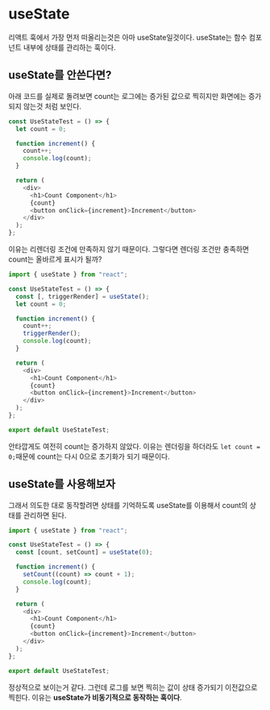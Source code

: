 # useState

리액트 훅에서 가장 먼저 떠올리는것은 아마 useState일것이다. useState는 함수 컴포넌트 내부에 상태를 관리하는 훅이다.

## useState를 안쓴다면?

아래 코드를 실제로 돌려보면 count는 로그에는 증가된 값으로 찍히지만 화면에는 증가되지 않는것 처럼 보인다.

```typescript
const UseStateTest = () => {
  let count = 0;

  function increment() {
    count++;
    console.log(count);
  }

  return (
    <div>
      <h1>Count Component</h1>
      {count}
      <button onClick={increment}>Increment</button>
    </div>
  );
};
```

이유는 리렌더링 조건에 만족하지 않기 때문이다. 그렇다면 렌더링 조건만 충족하면 count는 올바르게 표시가 될까?

```typescript
import { useState } from "react";

const UseStateTest = () => {
  const [, triggerRender] = useState();
  let count = 0;

  function increment() {
    count++;
    triggerRender();
    console.log(count);
  }

  return (
    <div>
      <h1>Count Component</h1>
      {count}
      <button onClick={increment}>Increment</button>
    </div>
  );
};

export default UseStateTest;
```

안타깝게도 여전히 count는 증가하지 않았다. 이유는 렌더링을 하더라도 ```let count = 0;```때문에 count는 다시 0으로 초기화가 되기 때문이다.

## useState를 사용해보자

그래서 의도한 대로 동작할려면 상태를 기억하도록 useState를 이용해서 count의 상태를 관리하면 된다.

```typescript
import { useState } from "react";

const UseStateTest = () => {
  const [count, setCount] = useState(0);

  function increment() {
    setCount((count) => count + 1);
    console.log(count);
  }

  return (
    <div>
      <h1>Count Component</h1>
      {count}
      <button onClick={increment}>Increment</button>
    </div>
  );
};

export default UseStateTest;
```

정상적으로 보이는거 같다. 그런데 로그를 보면 찍히는 값이 상태 증가되기 이전값으로 찍힌다.
이유는 **useState가 비동기적으로 동작하는 훅이다**. 